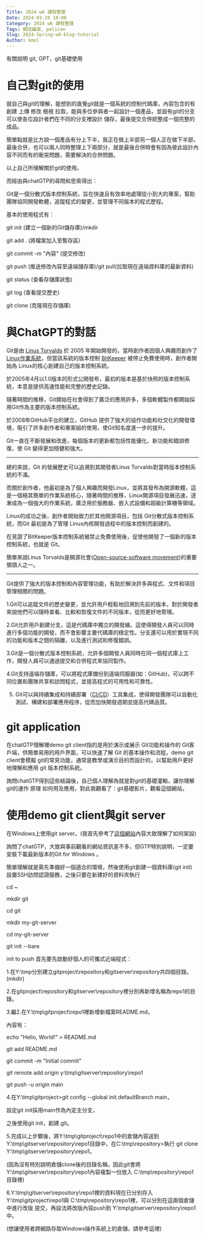 ```yaml
---
Title: 2024 w6 課程整理
Date: 2024-03-28 10:00
Category: 2024 w6 課程整理
Tags: 網誌編寫, pelican
Slug: 2024-Spring-w6-blog-tutorial
Author: kmol
---
```


有關說明 git, GPT，git基礎使用

<!-- PELICAN_END_SUMMARY -->

# 自己對git的使用
就自己與git的理解，能想到的直覺git就是一個系統的控制代碼庫，內容包含的有創建 上傳 修改 檢視 拉取，能與多位參與者一起設計一個產品，並設有git的分支可以使各位設計者們在不同的分支裡設計 儲存，最後提交合併統整成一個完整的成品。

簡單點就是比方說一個產品有分上下半，我正在做上半部另一個人正在做下半部，最後合併，也可以兩人同時整理上下兩部分，就是最後合併時會有因為彼此設計內容不同而有的衝突問題，需要解決的合併問題。

以上自己所理解關於git的使用。

而經由與chatGTP的尋問和思索得出：

Git是一個分散式版本控制系統，旨在快速且有效率地處理從小到大的專案，幫助團隊協同開發軟體，追蹤程式的變更，並管理不同版本的程式歷程。

基本的使用程式有：

git init (建立一個新的Git儲存庫)/mkdir

git add . (將檔案加入至暫存區)

git commit -m "內容" (提交修改)

git push (推送修改內容至遠端儲存庫)/git pull(拉取現在遠端資料庫的最新資料)

git status (查看存儲庫狀態)

git log (查看提交歷史)

git clone (克隆現在存儲庫)

# 與ChatGPT的對話

Git是由 <a href="https://zh.wikipedia.org/zh-tw/%E6%9E%97%E7%BA%B3%E6%96%AF%C2%B7%E6%89%98%E7%93%A6%E5%85%B9">Linus Torvalds</a> 於 2005 年開始開發的，當時創作者因個人興趣而創作了 <a href="https://zh.wikipedia.org/zh-tw/Linux">Linux作業系統</a>，但當該系統的版本控制 <a href="https://zh.wikipedia.org/zh-tw/BitKeeper">BitKeeper</a> 被停止免費使用時，創作者開始為 Linux的核心創建自己的版本控制系統。

於2005年4月以1.0版本的形式公開發布，最初的版本是基於快照的版本控制系統，本意是提供高速性能和完整的歷史記錄。

隨著時間的推移，Git開始在社會得到了廣泛的應用許多，多個軟體製作都開始採用Git作為主要的版本控制系統。

於2008年GitHub平台的建立，GitHub 提供了強大的協作功能和社交化的開發環境，吸引了許多創作者和專案組的使用，使Git知名度進一步的提升。

Git一直在不斷發展和改進，每個版本的更新都包括性能優化、新功能和錯誤修復，使 Git 變得更加穩健和強大。

-------------------------------------------------------------------------------------------------- 

總的來說，Git 的發展歷史可以追溯到其開發者Linus Torvalds對當時版本控制系統的不滿。

而關於創作者，他最初是為了個人興趣而開發Linux，並將其發布為開源軟體，這是一個極其簡單的作業系統核心，隨著時間的推移，Linux開源項目發展迅速，逐漸成為一個強大的作業系統，廣泛用於服務器、嵌入式設備和超級計算機等領域。

Linux的成功之後，創作者開始致力於其他開源項目，包括 Git分散式版本控制系統，而Git 最初是為了管理 Linux內核開發過程中的版本控制而創建的。

在見證了BitKeeper版本控制系統被禁止免費使用後，促使他開發了一個新的版本控制系統，也就是 Git。

簡單來說Linus Torvalds是開源社會(<a href="https://en.wikipedia.org/wiki/Open-source-software_movement">Open-source-software movement</a>)的重要領頭人之一。

--------------------------------------------------------------------------------------------------

Git提供了強大的版本控制和內容管理功能，有助於解決許多與程式、文件和項目管理相關的問題。

1.Git可以追蹤文件的歷史變更，並允許用戶輕鬆地回溯到先前的版本，對於開發者來說他們可以隨時查看、比較和恢復文件的不同版本，從而更好地管理。

2.Git允許用戶創建分支，這是代碼庫中獨立的開發線。這使得開發人員可以同時進行多個功能的開發，而不會影響主要代碼庫的穩定性。分支還可以用於實現不同的功能和版本之間的隔離，以及進行測試和修復錯誤。

3.Git是一個分散式版本控制系統，允許多個開發人員同時在同一個程式庫上工作，開發人員可以通過提交和合併程式來協同製作。

4.Git支持遠端存儲庫，可以將程式庫備份到遠端伺服器(如：GitHub)，可以跨不同位置和團隊共享和訪問程式，並提高程式的可用性和可靠性。

5. Git可以與持續集成和持續部署（<a href="https://www.wingwill.com.tw/zh-tw/%E9%83%A8%E8%90%BD%E6%A0%BC/%E9%9B%B2%E5%9C%B0%E6%B7%B7%E5%90%88%E6%87%89%E7%94%A8/cicd%E5%B7%A5%E5%85%B7/">CI/CD</a>）工具集成，使得開發團隊可以自動化測試、構建和部署應用程序，從而加快開發週期並提高代碼品質。

# git application
在chatGTP理解裡demo git client指的是用於演示或展示 Git功能和操作的 Git客戶端，供簡單易用的用戶界面，可以快速了解 Git 的基本操作和流程，demo git client會模擬 git的常見功能，通常是教學或演示目的而設計的，以幫助用戶更好地理解和應用 git 版本控制系統。

詢問chatGTP得到這些結論後，自己個人理解為就是對git的基礎灌輸，讓你理解git的運作 原理 如何用及應用，對此我觀看了：git基礎影片，觀看這個網站。

# 使用demo git client與git server
在Windows上使用git server。(我首先參考了<a href="https://ithelp.ithome.com.tw/articles/10250078?sc=rss.iron">這個網站</a>內容大致理解了如何架設)

詢問了chatGTP，大致與事前觀看的網站資訊差不多，但GTP特別說明，一定要安裝下載最新版本的Git for Windows 。

簡單理解就是需先準備好一個適合的環境，然後使用git創建一個資料庫(git init) 設置SSH訪問認證服務，之後只要在新建好的資料夾執行

cd ~

mkdir git

cd git

mkdir my-git-server

cd my-git-server

git init --bare

init to push
首先要先啟動好個人的可攜式近端程式：

1.在Y:\tmp分別建立gitproject\repository和gitserver\repository共四個目錄。(mkdir)

2.在gitproject\repository和gitserver\repository裡分別再新增名稱為repo1的目錄。

3.繼2.在Y:\tmp\gitproject\repo1裡新增新檔案README.md，

內容有：

echo "Hello, World!" > README.md

git add README.md

git commit -m "Initial commit"

git remote add origin y:\tmp\gitserver\repository\repo1

git push -u origin main

4.在Y:\tmp\gitproject>git config --global init.defaultBranch main，

設定git init採用main作為內定主分支，

之後使用git init，創建.git。

5.完成以上步驟後，將Y:\tmp\gitproject\repo1中的倉儲內容送到Y:\tmp\gitserver\repository\repo1目錄中，在C:\tmp\repository>執行 git clone Y:\tmp\gitserver\repository\repo1。

(因為沒有特別說明倉儲clone後的目錄名稱，因此git會將Y:\tmp\gitserver\repository\repo1內容複製一份放入 C:\tmp\repository\repo1目錄裡)

6.Y:\tmp\gitserver\repository\repo1裡的資料現在已分別存入Y:\tmp\gitproject\repo1與 C:\tmp\repository\repo1裡，可以分別在這兩個倉儲中進行改版 提交，再設法將改版內容push到 Y:\tmp\gitserver\repository\repo1中。

(想讓使用者跨網路存取Windows操作系統上的倉儲，請參考這裡)